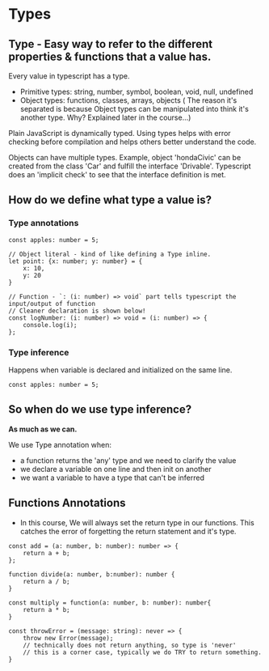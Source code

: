 # Types
## Type -  Easy way to refer to the different properties & functions that a value has.

Every value in typescript has a type.

* Primitive types: string, number, symbol, boolean, void, null, undefined
* Object types: functions, classes, arrays, objects ( The reason it's separated is because Object types can be manipulated into think it's another type. Why? Explained later in the course...)

Plain JavaScript is dynamically typed. Using types helps with error checking before compilation and helps others better understand the code.

Objects can have multiple types. Example, object 'hondaCivic' can be created from the class 'Car' and fulfill the interface 'Drivable'. Typescript does an 'implicit check' to see that the interface definition is met.

## How do we define what type a value is?
### Type annotations
```
const apples: number = 5;

// Object literal - kind of like defining a Type inline.
let point: {x: number; y: number} = {
    x: 10,
    y: 20
}

// Function - `: (i: number) => void` part tells typescript the input/output of function
// Cleaner declaration is shown below!
const logNumber: (i: number) => void = (i: number) => {
    console.log(i);
};
```

### Type inference

Happens when variable is declared and initialized on the same line.
```
const apples: number = 5;
```

## So when do we use type inference?
**As much as we can.**

We use Type annotation when:
* a function returns the 'any' type and we need to clarify the value
* we declare a variable on one line and then init on another
* we want a variable to have a type that can't be inferred

## Functions Annotations
* In this course, We will always set the return type in our functions. This catches the error of forgetting the return statement and it's type.
```
const add = (a: number, b: number): number => {
    return a + b;
};

function divide(a: number, b:number): number {
    return a / b;
}

const multiply = function(a: number, b: number): number{
    return a * b;
}

const throwError = (message: string): never => {
    throw new Error(message);
    // technically does not return anything, so type is 'never'
    // this is a corner case, typically we do TRY to return something.
}
```